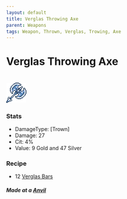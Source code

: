 ```yaml
---
layout: default
title: Verglas Throwing Axe
parent: Weapons
tags: Weapon, Thrown, Verglas, Trowing, Axe
---
```


# Verglas Throwing Axe
#
![Icon](https://raw.githubusercontent.com/RickLugtigheid/SupernovaMod/main/Items/Weapons/PreHardmode/VerglasThrowingAxe.png)

### Stats
- DamageType: [Trown]
- Damage: 27
- Cit: 4%
- Value: 9 Gold and 47 Silver

### Recipe
- 12 [Verglas Bars](https://ricklugtigheid.github.io/SupernovaMod/docs/items/materials/verglas_bar)

##### Made at a [Anvil](https://terraria.gamepedia.com/Anvil)